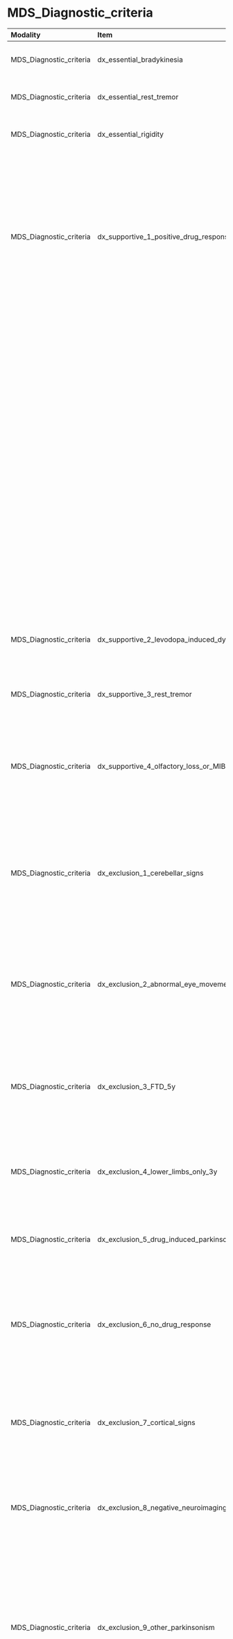# MDS_Diagnostic_criteria

| Modality                | Item                                              | Description                                                                                                                                                                                                                                                                                                                                                                                           | ItemType   | Required   | Values                                                           | Unnamed: 13                                        |
|:------------------------|:--------------------------------------------------|:------------------------------------------------------------------------------------------------------------------------------------------------------------------------------------------------------------------------------------------------------------------------------------------------------------------------------------------------------------------------------------------------------|:-----------|:-----------|:-----------------------------------------------------------------|:---------------------------------------------------|
| MDS_Diagnostic_criteria | dx_essential_bradykinesia                         | essential criterion: required                                                                                                                                                                                                                                                                                                                                                                         | string     | nullable   | ["Yes", "No"]                                                    | DXBRADY->{"0":"No", "1":"Yes", "Unknown":pd.na()}  |
| MDS_Diagnostic_criteria | dx_essential_rest_tremor                          | essential criterion: either rest_tremor or rigidity required                                                                                                                                                                                                                                                                                                                                          | string     | nullable   | ["Yes", "No"]                                                    | DXTREMOR->{"0":"No", "1":"Yes", "Unknown":pd.na()} |
| MDS_Diagnostic_criteria | dx_essential_rigidity                             | essential criterion: either rest_tremor or rigidity required                                                                                                                                                                                                                                                                                                                                          | string     | nullable   | ["Yes", "No"]                                                    | DXRIGID->{"0":"No", "1":"Yes", "Unknown":pd.na()}  |
| MDS_Diagnostic_criteria | dx_supportive_1_positive_drug_response            | 1. Clear and dramatic beneficial response to dopaminergic therapy. During initial treatment, patient returned to normal or near-normal level of function. In the absence of clear documentation of initial response a dramatic response can be classified as:                                                                                                                                         | string     | nullable   | ["Yes", "No"]                                                    | nan                                                |
|                         |                                                   | a) Marked improvement with dose increases or marked worsening with dose decreases. Mild changes do not qualify. Document this either objectively (>30% in UPDRS III with change in treatment), or subjectively (clearly-documented history of marked changes from a reliable patient or caregiver).                                                                                                   |            |            |                                                                  |                                                    |
|                         |                                                   | b) Unequivocal and marked on/off fluctuations, which must have at some point included predictable end-of-dose wearing off.                                                                                                                                                                                                                                                                            |            |            |                                                                  |                                                    |
| MDS_Diagnostic_criteria | dx_supportive_2_levodopa_induced_dyskinesia       | 2. Presence of levodopa-induced dyskinesia                                                                                                                                                                                                                                                                                                                                                            | string     | nullable   | ["Yes", "No"]                                                    | nan                                                |
| MDS_Diagnostic_criteria | dx_supportive_3_rest_tremor                       | 3. Rest tremor of a limb, documented on clinical examination (in past, or on current examination)                                                                                                                                                                                                                                                                                                     | string     | nullable   | ["Yes", "No"]                                                    | nan                                                |
| MDS_Diagnostic_criteria | dx_supportive_4_olfactory_loss_or_MIBG            | 4. The presence of either olfactory loss or cardiac sympathetic denervation on MIBG scintigraphy                                                                                                                                                                                                                                                                                                      | string     | nullable   | ["Yes", "No"]                                                    | nan                                                |
| MDS_Diagnostic_criteria | dx_exclusion_1_cerebellar_signs                   | 1. Unequivocal cerebellar abnormalities, such as cerebellar gait, limb ataxia, or cerebellar oculomotor abnormalities (eg, sustained gaze evoked nystagmus, macro square wave jerks, hypermetric saccades)                                                                                                                                                                                            | string     | nullable   | ["Yes", "No"]                                                    | nan                                                |
| MDS_Diagnostic_criteria | dx_exclusion_2_abnormal_eye_movement              | 2. Downward vertical supranuclear gaze palsy, or selective slowing of downward vertical saccades                                                                                                                                                                                                                                                                                                      | string     | nullable   | ["Yes", "No"]                                                    | nan                                                |
| MDS_Diagnostic_criteria | dx_exclusion_3_FTD_5y                             | 3. Diagnosis of probable behavioral variant frontotemporal dementia or primary progressive aphasia, defined according to consensus criteria within the first 5 y of disease                                                                                                                                                                                                                           | string     | nullable   | ["Yes", "No"]                                                    | nan                                                |
| MDS_Diagnostic_criteria | dx_exclusion_4_lower_limbs_only_3y                | 4. Parkinsonian features restricted to the lower limbs for more than 3 y                                                                                                                                                                                                                                                                                                                              | string     | nullable   | ["Yes", "No"]                                                    | nan                                                |
| MDS_Diagnostic_criteria | dx_exclusion_5_drug_induced_parkinsonism          | 5. Treatment with a dopamine receptor blocker or a dopamine-depleting agent in a dose and time-course consistent with drug-induced parkinsonism                                                                                                                                                                                                                                                       | string     | nullable   | ["Yes", "No"]                                                    | nan                                                |
| MDS_Diagnostic_criteria | dx_exclusion_6_no_drug_response                   | 6. Absence of observable response to high-dose levodopa despite at least moderate severity of disease                                                                                                                                                                                                                                                                                                 | string     | nullable   | ["Yes", "No"]                                                    | nan                                                |
| MDS_Diagnostic_criteria | dx_exclusion_7_cortical_signs                     | 7. Unequivocal cortical sensory loss (i.e., graphesthesia, stereognosis with intact primary sensory modalities), clear limb ideomotor apraxia, or progressive aphasia                                                                                                                                                                                                                                 | string     | nullable   | ["Yes", "No"]                                                    | nan                                                |
| MDS_Diagnostic_criteria | dx_exclusion_8_negative_neuroimaging              | 8. Normal functional neuroimaging of the presynaptic dopaminergic system                                                                                                                                                                                                                                                                                                                              | string     | nullable   | ["Yes", "No"]                                                    | nan                                                |
| MDS_Diagnostic_criteria | dx_exclusion_9_other_parkinsonism                 | 9. Documentation of an alternative condition known to produce parkinsonism and plausibly connected to the patient’s symptoms, or, the expert evaluating physician, based on the full diagnostic assessment feels that an alternative syndrome is more likely than PD                                                                                                                                  | string     | nullable   | ["Yes", "No"]                                                    | nan                                                |
| MDS_Diagnostic_criteria | dx_redflag_01_gait_impairment_5y                  | 1. Rapid progression of gait impairment requiring regular use of wheelchair within 5 y of onset                                                                                                                                                                                                                                                                                                       | string     | nullable   | ["Yes", "No"]                                                    | nan                                                |
| MDS_Diagnostic_criteria | dx_redflag_02_progression_absent                  | 2. A complete absence of progression of motor symptoms or signs over 5 or more y unless stability is related to treatment                                                                                                                                                                                                                                                                             | string     | nullable   | ["Yes", "No"]                                                    | nan                                                |
| MDS_Diagnostic_criteria | dx_redflag_03_severe_bulbar_dysfunction_5y        | 3. Early bulbar dysfunction: severe dysphonia or dysarthria (speech unintelligible most of the time) or severe dysphagia (requiring soft food, NG tube, or gastrostomy feeding) within first 5 y                                                                                                                                                                                                      | string     | nullable   | ["Yes", "No"]                                                    | nan                                                |
| MDS_Diagnostic_criteria | dx_redflag_04_inspiratory_respiratory_dysfunction | 4. Inspiratory respiratory dysfunction: either diurnal or nocturnal inspiratory stridor or frequent inspiratory sighs                                                                                                                                                                                                                                                                                 | string     | nullable   | ["Yes", "No"]                                                    | nan                                                |
| MDS_Diagnostic_criteria | dx_redflag_05_severe_autonomic_failure_5y         | 5. Severe autonomic failure in the first 5 y of disease. This can include:                                                                                                                                                                                                                                                                                                                            | string     | nullable   | ["Yes", "No"]                                                    | nan                                                |
|                         |                                                   | a) Orthostatic hypotension - orthostatic decrease of blood pressure within 3 min of standing by at least 30 mm Hg systolic or 15 mm Hg diastolic, in the absence of dehydration, medication, or other diseases that could plausibly explain autonomic dysfunction, or                                                                                                                                 |            |            |                                                                  |                                                    |
|                         |                                                   | b) Severe urinary retention or urinary incontinence in the first 5 y of disease (excluding long-standing or small amount stress incontinence in women), that is not simply functional incontinence. In men, urinary retention must not be attributable to prostate disease, and must be associated with erectile dysfunction                                                                          |            |            |                                                                  |                                                    |
| MDS_Diagnostic_criteria | dx_redflag_06_recurrent_falls_3y                  | 6. Recurrent (>1/y) falls because of impaired balance within 3 y of onset                                                                                                                                                                                                                                                                                                                             | string     | nullable   | ["Yes", "No"]                                                    | nan                                                |
| MDS_Diagnostic_criteria | dx_redflag_07_dysproportionate_dystonia           | 7. Disproportionate anterocollis (dystonic) or contractures of hand or feet within the first 10 y                                                                                                                                                                                                                                                                                                     | string     | nullable   | ["Yes", "No"]                                                    | nan                                                |
| MDS_Diagnostic_criteria | dx_redflag_08_no_nonmotor_symptoms_5y             | 8. Absence of any of the common nonmotor features of disease despite 5 y disease duration. These include sleep dysfunction (sleep-maintenance insomnia, excessive daytime somnolence, symptoms of REM sleep behavior disorder), autonomic dysfunction (constipation, daytime urinary urgency, symptomatic orthostasis), hyposmia, or psychiatric dysfunction (depression, anxiety, or hallucinations) | string     | nullable   | ["Yes", "No"]                                                    | nan                                                |
| MDS_Diagnostic_criteria | dx_redflag_09_unexplained_pyramidal_tract_signs   | 9. Otherwise unexplained pyramidal tract signs, defined as pyramidal weakness or clear pathologic hyperreflexia (excluding mild reflex asymmetry and isolated extensor plantar response)                                                                                                                                                                                                              | string     | nullable   | ["Yes", "No"]                                                    | nan                                                |
| MDS_Diagnostic_criteria | dx_redflag_10_symmetric_parkinsonism              | 10. Bilateral symmetric parkinsonism. The patient or caregiver reports bilateral symptom onset with no side predominance, and no side predominance is observed on objective examination                                                                                                                                                                                                               | string     | nullable   | ["Yes", "No"]                                                    | nan                                                |
| MDS_Diagnostic_criteria | dx_criteria_application                           | Apply the criteria                                                                                                                                                                                                                                                                                                                                                                                    | string     | nullable   | ["Clinically established PD", "Probable PD", "Other", 'Unknown"] | nan                                                |